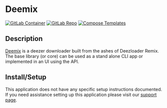 # Deemix

[![GitLab Container](https://img.shields.io/static/v1?style=flat-square&color=607D8B&label=gitlab&message=container)](https://gitlab.com/Bockiii/deemix-docker/container_registry)
[![GitLab Repo](https://img.shields.io/static/v1?style=flat-square&color=607D8B&label=gitlab&message=repo)](https://gitlab.com/Bockiii/deemix-docker)
[![Compose Templates](https://img.shields.io/static/v1?style=flat-square&color=607D8B&label=compose&message=templates)](https://github.com/GhostWriters/DockSTARTer/tree/main/compose/.apps/deemix)

## Description

[Deemix](https://gitlab.com/Bockiii/deemix-docker) is a deezer downloader built
from the ashes of Deezloader Remix. The base library (or core) can be used as a
stand alone CLI app or implemented in an UI using the API.

## Install/Setup

This application does not have any specific setup instructions documented. If
you need assistance setting up this application please visit our
[support page](https://dockstarter.com/basics/support/).
